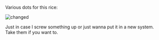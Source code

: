 Various dots for this rice:

![changed](https://github.com/geesemain7/dotfiles/assets/128736368/25fb0e0a-7813-41e3-b1aa-7328488446d0)

Just in case I screw something up or just wanna put it in a new system.
Take them if you want to.
